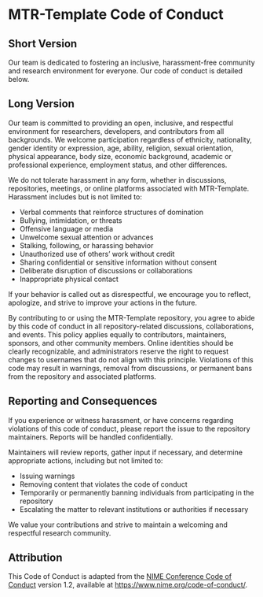 # MTR-Template Code of Conduct

## Short Version
Our team is dedicated to fostering an inclusive, harassment-free community and research environment for everyone. Our code of conduct is detailed below.

## Long Version
Our team is committed to providing an open, inclusive, and respectful environment for researchers, developers, and contributors from all backgrounds. We welcome participation regardless of ethnicity, nationality, gender identity or expression, age, ability, religion, sexual orientation, physical appearance, body size, economic background, academic or professional experience, employment status, and other differences.

We do not tolerate harassment in any form, whether in discussions, repositories, meetings, or online platforms associated with MTR-Template. Harassment includes but is not limited to:

- Verbal comments that reinforce structures of domination
- Bullying, intimidation, or threats
- Offensive language or media
- Unwelcome sexual attention or advances
- Stalking, following, or harassing behavior
- Unauthorized use of others’ work without credit
- Sharing confidential or sensitive information without consent
- Deliberate disruption of discussions or collaborations
- Inappropriate physical contact

If your behavior is called out as disrespectful, we encourage you to reflect, apologize, and strive to improve your actions in the future.

By contributing to or using the MTR-Template repository, you agree to abide by this code of conduct in all repository-related discussions, collaborations, and events. This policy applies equally to contributors, maintainers, sponsors, and other community members. Online identities should be clearly recognizable, and administrators reserve the right to request changes to usernames that do not align with this principle. Violations of this code may result in warnings, removal from discussions, or permanent bans from the repository and associated platforms.

## Reporting and Consequences
If you experience or witness harassment, or have concerns regarding violations of this code of conduct, please report the issue to the repository maintainers. Reports will be handled confidentially.

Maintainers will review reports, gather input if necessary, and determine appropriate actions, including but not limited to:

- Issuing warnings
- Removing content that violates the code of conduct
- Temporarily or permanently banning individuals from participating in the repository
- Escalating the matter to relevant institutions or authorities if necessary

We value your contributions and strive to maintain a welcoming and respectful research community.

## Attribution

This Code of Conduct is adapted from the [NIME Conference Code of Conduct](https://www.nime.org/code-of-conduct/) version 1.2, available at https://www.nime.org/code-of-conduct/.

